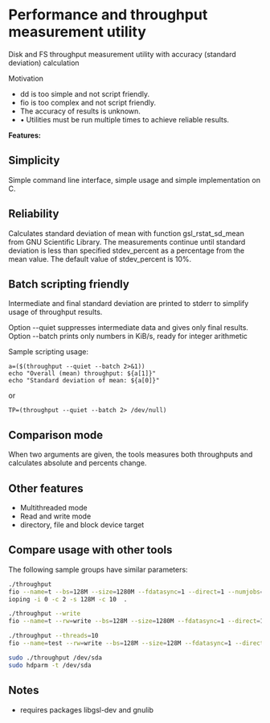 # Performance and throughput measurement utility

Disk and FS throughput measurement utility with accuracy
(standard deviation) calculation

Motivation
* dd is too simple and not script friendly.
* fio is too complex and not script friendly.
* The accuracy of results is unknown.
* •	Utilities must be run multiple times to achieve reliable results.

**Features:**

## Simplicity

Simple command line interface, simple usage and simple implementation on C.

## Reliability

Calculates standard deviation of mean with function gsl_rstat_sd_mean from GNU Scientific Library.
The measurements continue until standard deviation is less than specified stdev_percent as a percentage
from the mean value. The default value of stdev_percent is 10%.

## Batch scripting friendly

Intermediate and final standard deviation are printed to stderr to
simplify usage of throughput results.

Option --quiet suppresses intermediate data and gives only final results.
Option --batch prints only numbers in KiB/s, ready for integer arithmetic

Sample scripting usage:
```
a=($(throughput --quiet --batch 2>&1))
echo "Overall (mean) throughput: ${a[1]}"
echo "Standard deviation of mean: ${a[0]}"
```
or

```
TP=(throughput --quiet --batch 2> /dev/null)
```

## Comparison mode

When two arguments are given, the tools measures both throughputs and calculates
absolute and percents change.

## Other features
* Multithreaded mode
* Read and write mode
* directory, file and block device target

## Compare usage with other tools

The following sample groups have similar parameters:

```bash
./throughput
fio --name=t --bs=128M --size=1280M --fdatasync=1 --direct=1 --numjobs=1
ioping -i 0 -c 2 -s 128M -c 10  .

./throughput --write
fio --name=t --rw=write --bs=128M --size=1280M --fdatasync=1 --direct=1 --numjobs=1

./throughput --threads=10
fio --name=test --rw=write --bs=128M --size=128M --fdatasync=1 --direct=1 --numjobs=10

sudo ./throughput /dev/sda
sudo hdparm -t /dev/sda

```

## Notes

* requires packages libgsl-dev and gnulib
